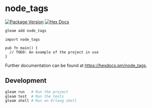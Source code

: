# node_tags

[![Package Version](https://img.shields.io/hexpm/v/node_tags)](https://hex.pm/packages/node_tags)
[![Hex Docs](https://img.shields.io/badge/hex-docs-ffaff3)](https://hexdocs.pm/node_tags/)

```sh
gleam add node_tags
```
```gleam
import node_tags

pub fn main() {
  // TODO: An example of the project in use
}
```

Further documentation can be found at <https://hexdocs.pm/node_tags>.

## Development

```sh
gleam run   # Run the project
gleam test  # Run the tests
gleam shell # Run an Erlang shell
```
